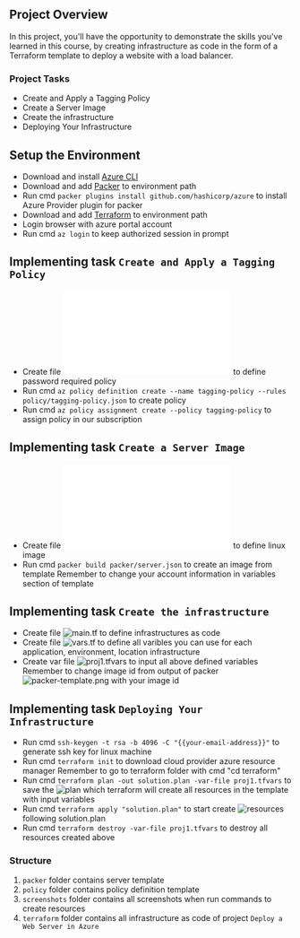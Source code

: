 ## Project Overview

In this project, you'll have the opportunity to demonstrate the skills you've learned in this course, by creating infrastructure as code in the form of a Terraform template to deploy a website with a load balancer.

### Project Tasks

* Create and Apply a Tagging Policy
* Create a Server Image
* Create the infrastructure
* Deploying Your Infrastructure

## Setup the Environment

* Download and install [Azure CLI](https://learn.microsoft.com/en-us/cli/azure/install-azure-cli-windows?tabs=azure-cli)
* Download and add [Packer](https://developer.hashicorp.com/packer/install) to environment path
* Run cmd `packer plugins install github.com/hashicorp/azure` to install Azure Provider plugin for packer
* Download and add [Terraform](https://developer.hashicorp.com/terraform/install) to environment path 
* Login browser with azure portal account
* Run cmd `az login` to keep authorized session in prompt

## Implementing task `Create and Apply a Tagging Policy`
* Create file ![tagging-policy.json](./policy/tagging-policy.json) to define password required policy
* Run cmd `az policy definition create --name tagging-policy --rules policy/tagging-policy.json` to create policy
* Run cmd `az policy assignment create --policy tagging-policy` to assign policy in our subscription

## Implementing task `Create a Server Image`
* Create file ![server.json](./packer/server.json) to define linux image 
* Run cmd `packer build packer/server.json` to create an image from template
    Remember to change your account information in variables section of template

## Implementing task `Create the infrastructure`
* Create file ![main.tf](./terraform/main.tf) to define infrastructures as code 
* Create file ![vars.tf](./terraform/vars.tf) to define all varibles you can use for each application, environment, location infrastructure
* Create var file ![proj1.tfvars](./terraform/proj1.tfvars) to input all above defined variables
    Remember to change image id from output of packer ![packer-template.png](./screenshot/packer-template.png) with your image id

## Implementing task `Deploying Your Infrastructure`
* Run cmd `ssh-keygen -t rsa -b 4096 -C "{{your-email-address}}"` to generate ssh key for linux machine
* Run cmd `terraform init` to download cloud provider azure resource manager
    Remember to go to terraform folder with cmd "cd terraform"
* Run cmd `terraform plan -out solution.plan -var-file proj1.tfvars` to save the ![plan](./screenshot/terraform-plan.png) which terraform will create all resources in the template with input variables
* Run cmd `terraform apply "solution.plan"` to start create ![resources](./screenshot/resources-apply.png) following solution.plan
* Run cmd `terraform destroy -var-file proj1.tfvars` to destroy all resources created above

### Structure
1. `packer` folder contains server template
2. `policy` folder contains policy definition template
3. `screenshots` folder contains all screenshots when run commands to create resources
4. `terraform` folder contains all infrastructure as code of project `Deploy a Web Server in Azure`